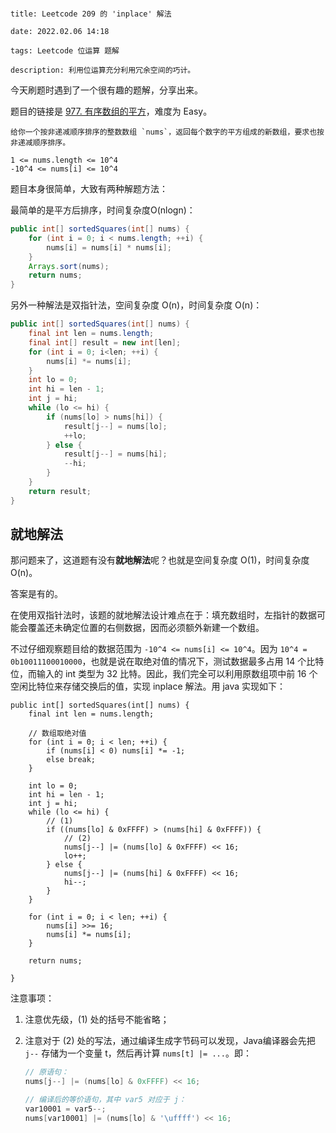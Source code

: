 ```

title: Leetcode 209 的 'inplace' 解法

date: 2022.02.06 14:18

tags: Leetcode 位运算 题解

description: 利用位运算充分利用冗余空间的巧计。

```

今天刷题时遇到了一个很有趣的题解，分享出来。

题目的链接是 [977. 有序数组的平方](https://leetcode-cn.com/problems/squares-of-a-sorted-array/)，难度为 Easy。

```
给你一个按非递减顺序排序的整数数组 `nums`，返回每个数字的平方组成的新数组，要求也按非递减顺序排序。

1 <= nums.length <= 10^4
-10^4 <= nums[i] <= 10^4
```

题目本身很简单，大致有两种解题方法：

最简单的是平方后排序，时间复杂度O(nlogn)：

```java
public int[] sortedSquares(int[] nums) {
    for (int i = 0; i < nums.length; ++i) {
        nums[i] = nums[i] * nums[i];
    }
    Arrays.sort(nums);
    return nums;
}
```

另外一种解法是双指针法，空间复杂度 O(n)，时间复杂度 O(n)：

```java
public int[] sortedSquares(int[] nums) {
    final int len = nums.length;
    final int[] result = new int[len];
    for (int i = 0; i<len; ++i) {
        nums[i] *= nums[i];
    }
    int lo = 0;
    int hi = len - 1;
    int j = hi;
    while (lo <= hi) {
        if (nums[lo] > nums[hi]) {
            result[j--] = nums[lo];
            ++lo;
        } else {
            result[j--] = nums[hi];
            --hi;
        } 
    }
    return result;
}
```

## 就地解法

那问题来了，这道题有没有**就地解法**呢？也就是空间复杂度 O(1)，时间复杂度 O(n)。

答案是有的。

在使用双指针法时，该题的就地解法设计难点在于：填充数组时，左指针的数据可能会覆盖还未确定位置的右侧数据，因而必须额外新建一个数组。

不过仔细观察题目给的数据范围为 `-10^4 <= nums[i] <= 10^4`。因为 `10^4 = 0b10011100010000`，也就是说在取绝对值的情况下，测试数据最多占用 14 个比特位，而输入的 int 类型为 32 比特。因此，我们完全可以利用原数组项中前 16 个空闲比特位来存储交换后的值，实现 inplace 解法。用 java 实现如下：

```
public int[] sortedSquares(int[] nums) {
    final int len = nums.length;

    // 数组取绝对值
    for (int i = 0; i < len; ++i) {
        if (nums[i] < 0) nums[i] *= -1;
        else break;
    }

    int lo = 0;
    int hi = len - 1;
    int j = hi;
    while (lo <= hi) {
        // (1)
        if ((nums[lo] & 0xFFFF) > (nums[hi] & 0xFFFF)) {
            // (2)
            nums[j--] |= (nums[lo] & 0xFFFF) << 16;
            lo++;
        } else {
            nums[j--] |= (nums[hi] & 0xFFFF) << 16;
            hi--;
        }
    }

    for (int i = 0; i < len; ++i) {
        nums[i] >>= 16;
        nums[i] *= nums[i];
    }

    return nums;

}
```

注意事项：
1. 注意优先级，(1) 处的括号不能省略；

2. 注意对于 (2) 处的写法，通过编译生成字节码可以发现，Java编译器会先把 `j--` 存储为一个变量 t，然后再计算 `nums[t] |= ...`。即：

   ```java
   // 原语句：
   nums[j--] |= (nums[lo] & 0xFFFF) << 16;
   
   // 编译后的等价语句，其中 var5 对应于 j：
   var10001 = var5--;
   nums[var10001] |= (nums[lo] & '\uffff') << 16;
   ```

   

